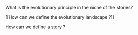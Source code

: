 
What is the evolutionary principle in the niche of the stories?




[[How can we define the evolutionary landscape ?]]





How can we define a story ?




